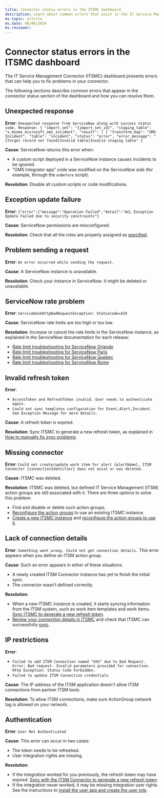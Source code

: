 ```yaml
---
title: Connector status errors in the ITSMC dashboard
description: Learn about common errors that exist in the IT Service Management Connector dashboard. 
ms.topic: article
ms.date: 08/06/2024
ms.reviewer: 
---
```


# Connector status errors in the ITSMC dashboard

The IT Service Management Connector (ITSMC) dashboard presents errors that can help you to fix problems in your connector.

The following sections describe common errors that appear in the connector status section of the dashboard and how you can resolve them.

## Unexpected response

**Error**: `Unexpected response from ServiceNow along with success status code. Response: { "import_set": "{import_set_id}", "staging_table": "x_mioms_microsoft_oms_incident", "result": [ { "transform_map": "OMS Incident", "table": "incident", "status": "error", "error_message": "{Target record not found|Invalid table|Invalid staging table" }`

**Cause**: ServiceNow returns this error when:

* A custom script deployed in a ServiceNow instance causes incidents to be ignored.
* "OMS Integrator app" code was modified on the ServiceNow side (for example, through the `onBefore` script).

**Resolution**: Disable all custom scripts or code modifications.

## Exception update failure

**Error**: `{"error":{"message":"Operation Failed","detail":"ACL Exception Update Failed due to security constraints"}`

**Cause**: ServiceNow permissions are misconfigured.

**Resolution**: Check that all the roles are properly assigned as [specified](itsmc-connections-servicenow.md#install-the-user-app-and-create-the-user-role).

## Problem sending a request

**Error**: `An error occurred while sending the request.`

**Cause**: A ServiceNow instance is unavailable.

**Resolution**: Check your instance in ServiceNow. It might be deleted or unavailable.

## ServiceNow rate problem

**Error**: `ServiceDeskHttpBadRequestException: StatusCode=429`

**Cause**: ServiceNow rate limits are too high or too low.

**Resolution**: Increase or cancel the rate limits in the ServiceNow instance, as explained in the ServiceNow documentation for each release:

* [Rate limit troubleshooting for ServiceNow Orlando](https://docs.servicenow.com/bundle/orlando-application-development/page/integrate/inbound-rest/task/investigate-rate-limit-violations.html)
* [Rate limit troubleshooting for ServiceNow Paris](https://docs.servicenow.com/bundle/paris-application-development/page/integrate/inbound-rest/task/investigate-rate-limit-violations.html)
* [Rate limit troubleshooting for ServiceNow Quebec](https://docs.servicenow.com/bundle/quebec-application-development/page/integrate/inbound-rest/task/investigate-rate-limit-violations.html)
* [Rate limit troubleshooting for ServiceNow Rome](https://docs.servicenow.com/bundle/rome-application-development/page/integrate/inbound-rest/task/investigate-rate-limit-violations.html)

## Invalid refresh token

**Error**:

* `AccessToken and RefreshToken invalid. User needs to authenticate again.`
* `Could not sync templates configuration for Event,Alert,Incident. See Exception Message for more details.`

**Cause**: A refresh token is expired.

**Resolution**: Sync ITSMC to generate a new refresh token, as explained in [How to manually fix sync problems](./itsmc-resync-servicenow.md).

## Missing connector

**Error**: `Could not create/update work item for alert {alertName}. ITSM Connector {connectionIdentifier} does not exist or was deleted.`

**Cause**: ITSMC was deleted.

**Resolution**: ITSMC was deleted, but defined IT Service Management (ITSM) action groups are still associated with it. There are three options to solve this problem:

* Find and disable or delete such action groups.
* [Reconfigure the action groups](./itsmc-definition.md#create-itsm-work-items-from-azure-alerts) to use an existing ITSMC instance.
* [Create a new ITSMC instance](./itsmc-definition.md#create-an-itsm-connection) and [reconfigure the action groups to use it](itsmc-definition.md#create-itsm-work-items-from-azure-alerts).

## Lack of connection details

**Error**: `Something went wrong. Could not get connection details.` This error appears when you define an ITSM action group.

**Cause**: Such an error appears in either of these situations:

* A newly created ITSM Connector instance has yet to finish the initial sync.
* The connector wasn't defined correctly.

**Resolution**: 

* When a new ITSMC instance is created, it starts syncing information from the ITSM system, such as work item templates and work items. [Sync ITSMC to generate a new refresh token](./itsmc-resync-servicenow.md).
* [Review your connection details in ITSMC](./itsmc-connections-servicenow.md#create-a-connection) and check that ITSMC can successfully [sync](./itsmc-resync-servicenow.md).

## IP restrictions

**Error**:

* `Failed to add ITSM Connection named "XXX" due to Bad Request. Error: Bad request. Invalid parameters provided for connection. Http Exception: Status Code Forbidden.`
* `Failed to update ITSM Connection credentials`

**Cause**: The IP address of the ITSM application doesn't allow ITSM connections from partner ITSM tools.

**Resolution**: To allow ITSM connections, make sure ActionGroup network tag is allowed on your network.

## Authentication

**Error**: `User Not Authenticated`

**Cause**: This error can occur in two cases:

* The token needs to be refreshed.
* User integration rights are missing.

**Resolution**:

* If the integration worked for you previously, the refresh token may have expired. [Sync with the ITSM Connector to generate a new refresh token](./itsmc-resync-servicenow.md). 
* If the integration never worked, it may be missing integration user rights. See the instructions to [install the user app and create the user role](./itsmc-connections-servicenow.md#install-the-user-app-and-create-the-user-role).

